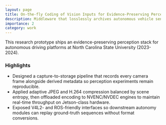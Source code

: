 ```yaml
---
layout: page
title: On-the-fly Coding of Vision Inputs for Evidence-Preserving Perception
description: Middleware that losslessly archives autonomous vehicle sensor evidence while meeting real-time budgets
importance: 2
category: work
---
```


This research prototype ships an evidence-preserving perception stack for autonomous driving platforms at North Carolina State University (2023-2024).

### Highlights

- Designed a capture-to-storage pipeline that records every camera frame alongside derived metadata so perception experiments remain reproducible.
- Applied adaptive JPEG and H.264 compression balanced by scene entropy, then offloaded encoding to NVENC/NVDEC engines to maintain real-time throughput on Jetson-class hardware.
- Exposed V4L2- and ROS-friendly interfaces so downstream autonomy modules can replay ground-truth sequences without format conversions.

